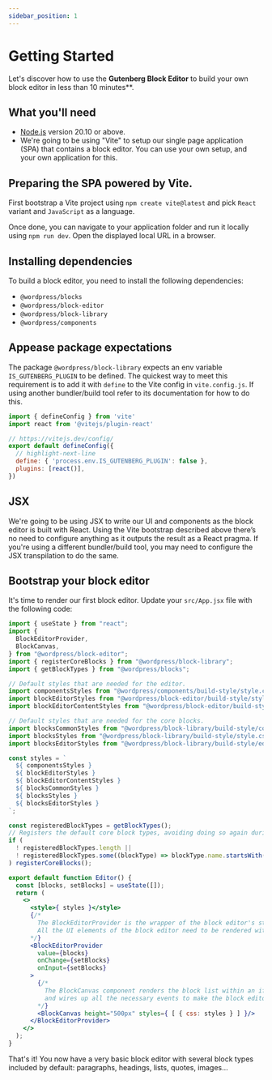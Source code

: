 ```yaml
---
sidebar_position: 1
---
```


# Getting Started

Let's discover how to use the **Gutenberg Block Editor** to build your own block editor in less than 10 minutes**.


## What you'll need

- [Node.js](https://nodejs.org/en/download/) version 20.10 or above.
- We're going to be using "Vite" to setup our single page application (SPA) that contains a block editor. You can use your own setup, and your own application for this.

## Preparing the SPA powered by Vite.

First bootstrap a Vite project using `npm create vite@latest` and pick `React` variant and `JavaScript` as a language.

Once done, you can navigate to your application folder and run it locally using `npm run dev`. Open the displayed local URL in a browser.

## Installing dependencies

To build a block editor, you need to install the following dependencies:

 - `@wordpress/blocks`
 - `@wordpress/block-editor`
 - `@wordpress/block-library`
 - `@wordpress/components`

## Appease package expectations

The package `@wordpress/block-library` expects an env variable `IS_GUTENBERG_PLUGIN` to be defined. The quickest way to meet this requirement is to add it with `define` to the Vite config in `vite.config.js`. If using another bundler/build tool refer to its documentation for how to do this.

```js
import { defineConfig } from 'vite'
import react from '@vitejs/plugin-react'

// https://vitejs.dev/config/
export default defineConfig({
  // highlight-next-line
  define: { 'process.env.IS_GUTENBERG_PLUGIN': false },
  plugins: [react()],
})
```

## JSX

We're going to be using JSX to write our UI and components as the block editor is built with React. Using the Vite bootstrap described above there’s no need to configure anything as it outputs the result as a React pragma. If you're using a different bundler/build tool, you may need to configure the JSX transpilation to do the same.

## Bootstrap your block editor

It's time to render our first block editor. Update your `src/App.jsx` file with the following code:

```jsx
import { useState } from "react";
import {
  BlockEditorProvider,
  BlockCanvas,
} from "@wordpress/block-editor";
import { registerCoreBlocks } from "@wordpress/block-library";
import { getBlockTypes } from "@wordpress/blocks";

// Default styles that are needed for the editor.
import componentsStyles from "@wordpress/components/build-style/style.css?raw";
import blockEditorStyles from "@wordpress/block-editor/build-style/style.css?raw";
import blockEditorContentStyles from "@wordpress/block-editor/build-style/content.css?raw";

// Default styles that are needed for the core blocks.
import blocksCommonStyles from "@wordpress/block-library/build-style/common.css?raw";
import blocksStyles from "@wordpress/block-library/build-style/style.css?raw";
import blocksEditorStyles from "@wordpress/block-library/build-style/editor.css?raw";

const styles = `
  ${ componentsStyles }
  ${ blockEditorStyles }
  ${ blockEditorContentStyles }
  ${ blocksCommonStyles }
  ${ blocksStyles }
  ${ blocksEditorStyles }
`;

const registeredBlockTypes = getBlockTypes();
// Registers the default core block types, avoiding doing so again during HMR.
if (
  ! registeredBlockTypes.length ||
  ! registeredBlockTypes.some((blockType) => blockType.name.startsWith('core/'))
) registerCoreBlocks();

export default function Editor() {
  const [blocks, setBlocks] = useState([]);
  return (
    <>
      <style>{ styles }</style>
      {/*
        The BlockEditorProvider is the wrapper of the block editor's state.
        All the UI elements of the block editor need to be rendered within this provider.
      */}
      <BlockEditorProvider
        value={blocks}
        onChange={setBlocks}
        onInput={setBlocks}
      >
        {/*
          The BlockCanvas component renders the block list within an iframe
          and wires up all the necessary events to make the block editor work.
        */}
        <BlockCanvas height="500px" styles={ [ { css: styles } ] }/>
      </BlockEditorProvider>
    </>
  );
}
```

That's it! You now have a very basic block editor with several block types included by default: paragraphs, headings, lists, quotes, images...
